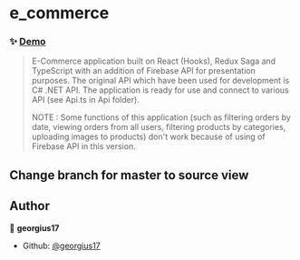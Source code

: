 # e_commerce

### ✨ [Demo](https://georgius17.github.io/produkty)

> E-Commerce application built on React (Hooks), Redux Saga and TypeScript with an addition of Firebase API for presentation purposes. 
> The original API which have been used for development is C# .NET API. The application is ready for use and connect to various API (see Api.ts in Api folder).
>
> NOTE : Some functions of this application (such as filtering orders by date, viewing orders from all users, filtering products by categories, uploading images to products)
> don't work because of using of Firebase API in this version. 

## Change branch for master to source view

## Author

👤 **georgius17**

* Github: [@georgius17](https://github.com/georgius17)
